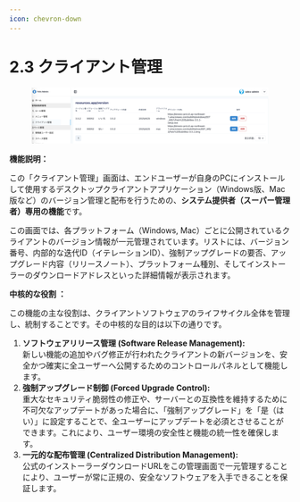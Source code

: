 ```yaml
---
icon: chevron-down
---
```


# 2.3 クライアント管理

<figure><img src="../../.gitbook/assets/image (1) (1) (1) (1).png" alt=""><figcaption></figcaption></figure>

**機能説明：**

この「クライアント管理」画面は、エンドユーザーが自身のPCにインストールして使用するデスクトップクライアントアプリケーション（Windows版、Mac版など）のバージョン管理と配布を行うための、**システム提供者（スーパー管理者）専用の機能**です。

この画面では、各プラットフォーム（Windows, Mac）ごとに公開されているクライアントのバージョン情報が一元管理されています。リストには、バージョン番号、内部的な迭代ID（イテレーションID）、強制アップグレードの要否、アップグレード内容（リリースノート）、プラットフォーム種別、そしてインストーラーのダウンロードアドレスといった詳細情報が表示されます。



**中核的な役割 ：**

この機能の主な役割は、クライアントソフトウェアのライフサイクル全体を管理し、統制することです。その中核的な目的は以下の通りです。

1. **ソフトウェアリリース管理 (Software Release Management):**\
   新しい機能の追加やバグ修正が行われたクライアントの新バージョンを、安全かつ確実に全ユーザーへ公開するためのコントロールパネルとして機能します。
2. **強制アップグレード制御 (Forced Upgrade Control):**\
   重大なセキュリティ脆弱性の修正や、サーバーとの互換性を維持するために不可欠なアップデートがあった場合に、「強制アップグレード」を「是（はい）」に設定することで、全ユーザーにアップデートを必須とさせることができます。これにより、ユーザー環境の安全性と機能の統一性を確保します。
3. **一元的な配布管理 (Centralized Distribution Management):**\
   公式のインストーラーダウンロードURLをこの管理画面で一元管理することにより、ユーザーが常に正規の、安全なソフトウェアを入手できることを保証します。
